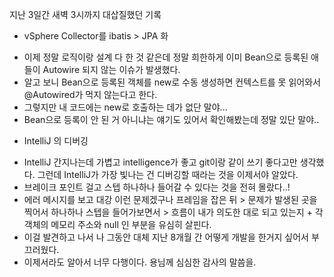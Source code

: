 지난 3일간 새벽 3시까지 대삽질했던 기록
* vSphere Collector를 ibatis > JPA 화
- 이제 정말 로직이랑 설계 다 한 것 같은데 정말 희한하게 이미 Bean으로 등록된 애들이 Autowire 되지 않는 이슈가 발생했다.
- 알고 보니 Bean으로 등록된 객체를 new로 수동 생성하면 컨텍스트를 못 읽어와서 @Autowired가 먹지 않는다고 한다.
- 그렇지만 내 코드에는 new로 호출하는 데가 없단 말야...
- Bean으로 등록이 안 된 거 아니냐는 얘기도 있어서 확인해봤는데 정말 있단 말야..

* IntelliJ 의 디버깅
- IntelliJ 간지나는데 가볍고 intelligence가 좋고 git이랑 같이 쓰기 좋다고만 생각했다. 그런데 IntelliJ가 가장 빛나는 건 디버깅할 때라는 것을 이제서야 알았다.
- 브레이크 포인트 걸고 스텝 하나하나 들어갈 수 있다는 것을 전혀 몰랐다..!
- 에러 메시지를 보고 대강 이런 문제겠구나 프레임을 잡은 뒤 > 문제가 발생된 곳을 찍어서 하나하나 스텝을 들어가보면서 > 흐름이 내가 의도한 대로 되고 있는지 + 각 객체의 메모리 주소와 null 인 부분을 유심히 살핀다.
- 이걸 발견하고 나서 나 그동안 대체 지난 8개월 간 어떻게 개발을 한거지 싶어서 부끄러웠다.
- 이제서라도 알아서 너무 다행이다. 용님께 심심한 감사의 말씀을.